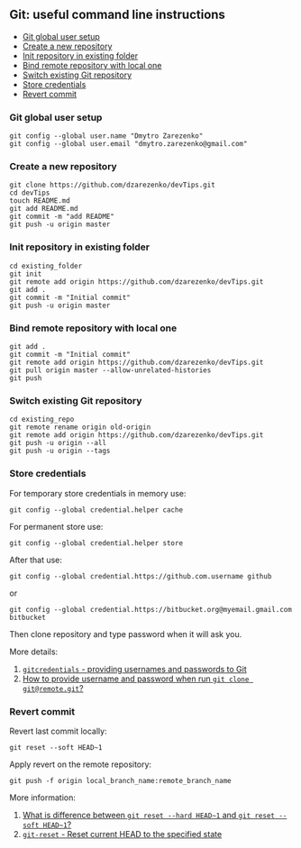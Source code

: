 ## Git: useful command line instructions

- [Git global user setup](#git-global-user-setup)
- [Create a new repository](#create-a-new-repository)
- [Init repository in existing folder](#init-repository-in-existing-folder)
- [Bind remote repository with local one](#bind-remote-repository-with-local-one)
- [Switch existing Git repository](#switch-existing-git-repository)
- [Store credentials](#store-credentials)
- [Revert commit](#revert-commit)

### Git global user setup
```
git config --global user.name "Dmytro Zarezenko"
git config --global user.email "dmytro.zarezenko@gmail.com"
```

### Create a new repository
```
git clone https://github.com/dzarezenko/devTips.git
cd devTips
touch README.md
git add README.md
git commit -m "add README"
git push -u origin master
```

### Init repository in existing folder
```
cd existing_folder
git init
git remote add origin https://github.com/dzarezenko/devTips.git
git add .
git commit -m "Initial commit"
git push -u origin master
```

### Bind remote repository with local one
```
git add .
git commit -m "Initial commit"
git remote add origin https://github.com/dzarezenko/devTips.git
git pull origin master --allow-unrelated-histories
git push
```

### Switch existing Git repository
```
cd existing_repo
git remote rename origin old-origin
git remote add origin https://github.com/dzarezenko/devTips.git
git push -u origin --all
git push -u origin --tags
```

### Store credentials

For temporary store credentials in memory use:

```
git config --global credential.helper cache
```

For permanent store use:

```
git config --global credential.helper store
```

After that use:

```
git config --global credential.https://github.com.username github
```
or
```
git config --global credential.https://bitbucket.org@myemail.gmail.com bitbucket
```

Then clone repository and type password when it will ask you.

More details:
1. [`gitcredentials` - providing usernames and passwords to Git](https://git-scm.com/docs/gitcredentials)
2. [How to provide username and password when run `git clone git@remote.git`?
](https://stackoverflow.com/questions/10054318/how-to-provide-username-and-password-when-run-git-clone-gitremote-git)

### Revert commit

Revert last commit locally:

```
git reset --soft HEAD~1
```

Apply revert on the remote repository:

```
git push -f origin local_branch_name:remote_branch_name
```

More information:
1. [What is difference between `git reset --hard HEAD~1` and `git reset --soft HEAD~1`?
](https://stackoverflow.com/questions/24568936/what-is-difference-between-git-reset-hard-head1-and-git-reset-soft-head)
2. [`git-reset` - Reset current HEAD to the specified state](https://git-scm.com/docs/git-reset)
